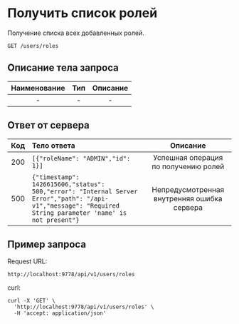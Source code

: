 # Получить список ролей
Получение списка всех добавленных ролей.
```
GET /users/roles
```
## Описание тела запроса
| Наименование |  Тип   |      Описание       |
|:------------:|:------:|:-------------------:|
|      -       |   -    |         -         |

## Ответ от сервера
| Код | Тело ответа                                                                                                                                                   |                  Описание                   |
|:---:|:--------------------------------------------------------------------------------------------------------------------------------------------------------------|:-------------------------------------------:|
| 200 | ```[{"roleName": "ADMIN","id": 1}]```                                                                                                                         |    Успешная операция по получению ролей     |
| 500 | ```{"timestamp": 1426615606,"status": 500,"error": "Internal Server Error","path": "/api-v1","message": "Required String parameter 'name' is not present"}``` | Непредусмотренная внутренняя ошибка сервера |
## Пример запроса
Request URL:
```
http://localhost:9778/api/v1/users/roles
```
curl:
```
curl -X 'GET' \
  'http://localhost:9778/api/v1/users/roles' \
  -H 'accept: application/json'
```